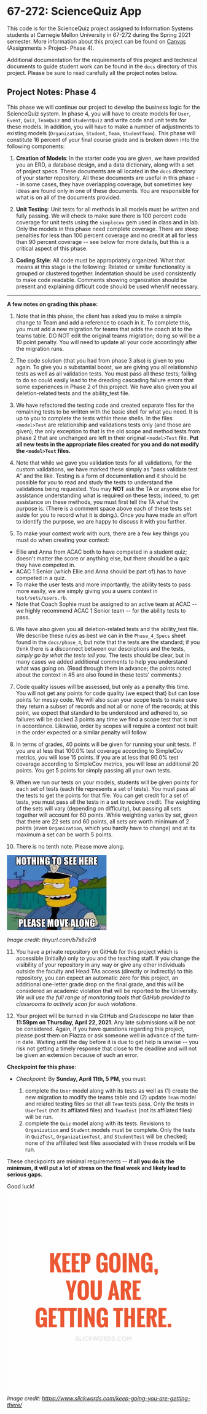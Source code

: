 67-272: ScienceQuiz App
===

This code is for the ScienceQuiz project assigned to Information Systems students at Carnegie Mellon University in 67-272 during the Spring 2021 semester.  More information about this project can be found on [Canvas](https://canvas.cmu.edu/courses/20549/assignments/360007) (Assignments > Project- Phase 4).

Additional documentation for the requirements of this project and technical documents to guide student work can be found in the `docs` directory of this project.  Please be sure to read carefully all the project notes below. 

Project Notes: Phase 4
---
This phase we will continue our project to develop the business logic for the ScienceQuiz system. In phase 4, you will have to create models for `User`, `Event`, `Quiz`, `TeamQuiz` and
`StudentQuiz` and write code and unit tests for these models. In addition, you will have to make a number of adjustments to existing models (`Organization`, `Student`, `Team`, `StudentTeam`). This phase will constitute 16 percent of your final course grade and is broken down into the following components:

1. **Creation of Models**: In the starter code you are given, we have provided you an ERD, a database design, and a data dictionary, along with a set of project specs. These documents are all located in the `docs` directory of your starter repository.  All these documents are useful in this phase -- in some cases, they have overlapping coverage, but sometimes key ideas are found only in one of these documents.  You are responsible for what is on all of the documents provided. 

2. **Unit Testing**: Unit tests for all methods in all models must be written and fully passing. We will check to make sure there is 100 percent code coverage for unit tests using the `simplecov` gem used in class and in lab. Only the models in this phase need complete coverage. There are steep penalties for less than 100 percent coverage and no credit at all for less than 90 percent coverage -- see below for more details, but this is a critical aspect of this phase. 

3. **Coding Style**: All code must be appropriately organized. What that means at this stage is the following: Related or similar functionality is grouped or clustered together. Indentation should be used consistently to make code readable. Comments showing organization should be present and explaining difficult code should be used when/if necessary.

<hr>

**A few notes on grading this phase:**

1. Note that in this phase, the client has asked you to make a simple change to Team and add a reference to coach in it.  To complete this, you must add a new migration for teams that adds the coach id to the teams table.  DO NOT edit the original teams migration; doing so will be a 10 point penalty.  You will need to update all your code accordingly after the migration runs.

2.	The code solution (that you had from phase 3 also) is given to you again.  To give you a substantial boost, we are giving you all relationship tests as well as all validation tests.  You must pass all these tests; failing to do so could easily lead to the dreading cascading failure errors that some experiences in Phase 2 of this project.  We have also given you all deletion-related tests and the ability_test file.

3. We have refactored the testing code and created separate files for the remaining tests to be written with the basic shell for what you need.  It is up to you to complete the tests within these shells.  In the files `<model>Test` are relationship and validations tests only (and those are given); the only exception to that is the old scope and method tests from phase 2 that are unchanged are left in their original `<model>Test` file.  **Put all new tests in the appropriate files created for you and do not modify the `<model>Test` files.**

4. Note that while we gave you validation tests for all validations, for the custom validations, we have marked these simply as "pass validate test A" and the like.  Testing is a form of documentation and it should be possible for you to read and study the tests to understand the validations being requested.  You may **NOT** ask the TA or anyone else for assistance understanding what is required on these tests; indeed, to get assistance on these methods, you must first tell the TA what the purpose is. (There is a comment space above each of these tests set aside for you to record what it is doing.). Once you have made an effort to identify the purpose, we are happy to discuss it with you further.

5. To make your context work with ours, there are a few key things you must do when creating your context:

  - Ellie and Anna from ACAC both to have competed in a student quiz; doesn't matter the score or anything else, but there should be a quiz they have competed in.
  - ACAC 1 Senior (which Ellie and Anna should be part of) has to have competed in a quiz.
  - To make the user tests and more importantly, the ability tests to pass more easily, we are simply giving you a users context in `test/sets/users.rb`.
  - Note that Coach Sophie must be assigned to an active team at ACAC -- we highly recommend ACAC 1 Senior team -- for the ability tests to pass.

6. We have also given you all deletion-related tests and the ability_test file.  We describe these rules as best we can in the `Phase_4_Specs` sheet found in the `docs/phase_4`, but note that the tests are the standard; if you think there is a disconnect between our descriptions and the tests, _simply go by what the tests tell you._  The tests should be clear, but in many cases we added additional comments to help you understand what was going on. (Read through them in advance; the points noted about the context in #5 are also found in these tests' comments.)

7. Code quality issues will be assessed, but only as a penalty this time.  You will not get any points for code quality (we expect that) but can lose points for messy code.  We will also scan your scope tests to make sure they return a subset of records and not all or none of the records; at this point, we expect that standard to be understood and adhered to, so failures will be docked 3 points any time we find a scope test that is not in accordance.  Likewise, order by scopes will require a context not built in the order expected or a similar penalty will follow.

8. In terms of grades, 40 points will be given for running your unit tests.  If you are at less that 100.0% test coverage according to SimpleCov metrics, you will lose 15 points.  If you are at less that 90.0% test coverage according to SimpleCov metrics, you will lose an additional 20 points.  You get 5 points for simply passing all your own tests.

9. When we run our tests on your models, students will be given points for each set of tests (each file represents a set of tests).  You must pass all the tests to get the points for that file.  You can get credit for a set of tests, you must pass all the tests in a set to recieve credit.  The weighting of the sets will vary (depending on difficulty), but passing all sets together will account for 60 points.  While weighting varies by set, given that there are 22 sets and 60 points, all sets are worth minimum of 2 points (even `Organization`, which you hardly have to change) and at its maximum a set can be worth 5 points.

10. There is no tenth note.  Please move along. 
   
   ![](move_along.jpeg)
   
   _Image credit: tinyurl.com/b7s8v2r8_

11. You have a private repository on GitHub for this project which is accessible (initially) only to you and the teaching staff.  If you change the visibility of your repository in any way or give any other individuals outside the faculty and Head TAs access (directly or indirectly) to this repository, you can expect an automatic zero for this project, an additional one-letter grade drop on the final grade, and this will be considered an academic violation that will be reported to the University.  _We will use the full range of monitoring tools that GitHub provided to classrooms to actively scan for such violations._

12. Your project will be turned in via GitHub and Gradescope no later than **11:59pm on Thursday, April 22, 2021**. Any late submissions will be not be considered. Again, if you have questions regarding this project, please post them on Piazza or ask someone well in advance of the turn-in date. Waiting until the day before it is due to get help is unwise -- you risk not getting a timely response that close to the deadline and will not be given an extension because of such an error.

**Checkpoint for this phase**:

- _Checkpoint:_  By **Sunday, April 11th, 5 PM**, you must:

	1. complete the `User` model along with its tests as well as (1) create the new migration to modify the teams table and (2) update `Team` model and related testing files so that all `Team` tests pass. Only the tests in `UserTest` (not its affilated files) and `TeamTest` (not its affilated files) will be run. 
	2. complete the `Quiz` model along with its tests. Revisions to `Organization` and `Student` models must be complete.  Only the tests in `QuizTest`, `OrganizationTest`, and `StudentTest` will be checked; none of the affiliated test files associated with these models will be run.


These checkpoints are minimal requirements -- **if all you do is the minimum, it will put a lot of stress on the final week and likely lead to serious gaps.**

Good luck!

![](image.png)

_Image credit: https://www.slickwords.com/keep-going-you-are-getting-there/_


